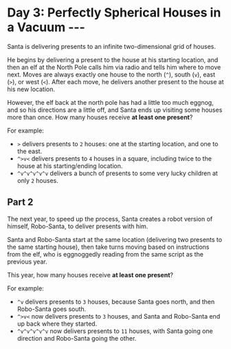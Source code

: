 # Day 3: Perfectly Spherical Houses in a Vacuum ---

Santa is delivering presents to an infinite two-dimensional grid of houses.

He begins by delivering a present to the house at his starting location, and then an elf at the North Pole calls him via radio and tells him where to move next. Moves are always exactly one house to the north (`^`), south (`v`), east (`>`), or west (`<`). After each move, he delivers another present to the house at his new location.

However, the elf back at the north pole has had a little too much eggnog, and so his directions are a little off, and Santa ends up visiting some houses more than once. How many houses receive **at least one present**?

For example:

- `>` delivers presents to `2` houses: one at the starting location, and one to the east.
- `^>v<` delivers presents to `4` houses in a square, including twice to the house at his starting/ending location.
- `^v^v^v^v^v` delivers a bunch of presents to some very lucky children at only `2` houses.

## Part 2

The next year, to speed up the process, Santa creates a robot version of himself, Robo-Santa, to deliver presents with him.

Santa and Robo-Santa start at the same location (delivering two presents to the same starting house), then take turns moving based on instructions from the elf, who is eggnoggedly reading from the same script as the previous year.

This year, how many houses receive **at least one present**?

For example:

- `^v` delivers presents to `3` houses, because Santa goes north, and then Robo-Santa goes south.
- `^>v<` now delivers presents to `3` houses, and Santa and Robo-Santa end up back where they started.
- `^v^v^v^v^v` now delivers presents to `11` houses, with Santa going one direction and Robo-Santa going the other.

